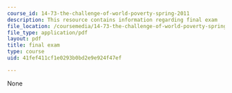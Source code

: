 ```yaml
---
course_id: 14-73-the-challenge-of-world-poverty-spring-2011
description: This resource contains information regarding final exam
file_location: /coursemedia/14-73-the-challenge-of-world-poverty-spring-2011/41fef411cf1e0293b0bd2e9e924f47ef_MIT14_73S11_1473Final.pdf
file_type: application/pdf
layout: pdf
title: final exam
type: course
uid: 41fef411cf1e0293b0bd2e9e924f47ef

---
```

None
